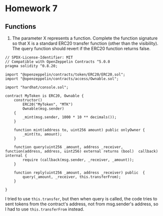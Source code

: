 # Homework 7
## Functions

1. The parameter X represents a function. Complete the function signature so that X is a standard ERC20 transfer function (other than the visibility). The query function should revert if the ERC20 function returns false.
  
  ```
  // SPDX-License-Identifier: MIT
  // Compatible with OpenZeppelin Contracts ^5.0.0
  pragma solidity ^0.8.20;
  
  import "@openzeppelin/contracts/token/ERC20/ERC20.sol";
  import "@openzeppelin/contracts/access/Ownable.sol";
  
  import "hardhat/console.sol";
  
  contract MyToken is ERC20, Ownable {
      constructor()
          ERC20("MyToken", "MTK")
          Ownable(msg.sender)
      {
          _mint(msg.sender, 1000 * 10 ** decimals());
      }
  
      function mint(address to, uint256 amount) public onlyOwner {
          _mint(to, amount);
      }
  
      function query(uint256 _amount, address _receiver, function(address, address, uint256) external returns (bool)  callback) internal {
          require (callback(msg.sender, _receiver, _amount));
      }
  
      function reply(uint256 _amount, address _receiver) public  {
          query(_amount, _receiver, this.transferFrom);
      }
  
  }
  ```

  I tried to use `this.transfer`, but then when query is called, the code tries to sent tokens from the contract's address, not from msg.sender's address, so I had to use `this.transferFrom` instead.
